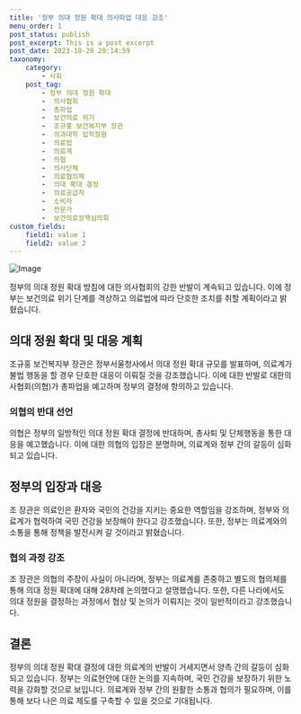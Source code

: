 ```yaml
---
title: '정부 의대 정원 확대 의사파업 대응 강조'
menu_order: 1
post_status: publish
post_excerpt: This is a post excerpt
post_date: 2023-10-20 20:14:59
taxonomy:
    category:
        - 사회
    post_tag:
        - 정부 의대 정원 확대
        -  의사협희
        -  총파업
        -  보건의료 위기
        -  조규홍 보건복지부 장관
        -  의과대학 입학정원
        -  의료법
        -  의료계
        -  의협
        -  의사단체
        -  의료협의체
        -  의대 확대 결정
        -  의료공급자
        -  소비자
        -  전문가
        -  보건의료정책심의회
custom_fields:
    field1: value 1
    field2: value 2
---
```


![Image](https://imgnews.pstatic.net/image/031/2024/02/06/0000811018_001_20240206182501089.jpg?type=w647)


정부의 의대 정원 확대 방침에 대한 의사협회의 강한 반발이 계속되고 있습니다. 이에 정부는 보건의료 위기 단계를 격상하고 의료법에 따라 단호한 조치를 취할 계획이라고 밝혔습니다.

## 의대 정원 확대 및 대응 계획
조규홍 보건복지부 장관은 정부서울청사에서 의대 정원 확대 규모를 발표하며, 의료계가 불법 행동을 할 경우 단호한 대응이 이뤄질 것을 강조했습니다. 이에 대한 반발로 대한의사협회(의협)가 총파업을 예고하며 정부의 결정에 항의하고 있습니다.

### 의협의 반대 선언
의협은 정부의 일방적인 의대 정원 확대 결정에 반대하며, 총사퇴 및 단체행동을 통한 대응을 예고했습니다. 이에 대한 의협의 입장은 분명하며, 의료계와 정부 간의 갈등이 심화되고 있습니다.

## 정부의 입장과 대응
조 장관은 의료인은 환자와 국민의 건강을 지키는 중요한 역할임을 강조하며, 정부와 의료계가 협력하여 국민 건강을 보장해야 한다고 강조했습니다. 또한, 정부는 의료계와의 소통을 통해 정책을 발전시켜 갈 것이라고 밝혔습니다.

### 협의 과정 강조
조 장관은 의협의 주장이 사실이 아니라며, 정부는 의료계를 존중하고 별도의 협의체를 통해 의대 정원 확대에 대해 28차례 논의했다고 설명했습니다. 또한, 다른 나라에서도 의대 정원을 결정하는 과정에서 협상 및 논의가 이뤄지는 것이 일반적이라고 강조했습니다.

## 결론
정부의 의대 정원 확대 결정에 대한 의료계의 반발이 거세지면서 양측 간의 갈등이 심화되고 있습니다. 정부는 의료현안에 대한 논의를 지속하며, 국민 건강을 보장하기 위한 노력을 강화할 것으로 보입니다. 의료계와 정부 간의 원활한 소통과 협의가 필요하며, 이를 통해 보다 나은 의료 제도를 구축할 수 있을 것으로 기대됩니다.
